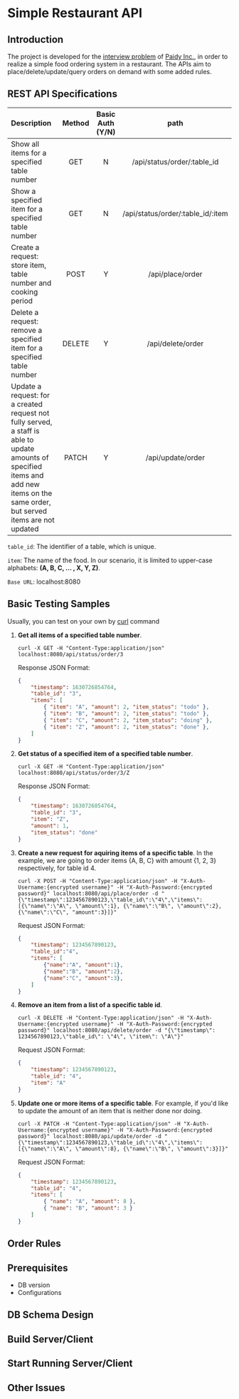 # Simple Restaurant API
## Introduction
The project is developed for the [interview problem](https://github.com/paidy/interview/blob/master/SimpleRestaurantApi.md) of [Paidy Inc.](https://paidy.com/), in order to realize a simple food ordering system in a restaurant. The APIs aim to place/delete/update/query orders on demand with some added rules.
## REST API Specifications

| Description                                                                                                                                                                          | Method | Basic Auth (Y/N) |               path                |
| :----------------------------------------------------------------------------------------------------------------------------------------------------------------------------------- | :----: | :--------------: | :-------------------------------: |
| Show all items for a specified table number                                                                                                                                          |  GET   |        N         |    /api/status/order/:table_id    |
| Show a specified item for a specified table number                                                                                                                                   |  GET   |        N         | /api/status/order/:table_id/:item |
| Create a request: store item, table number and cooking period                                                                                                                        |  POST  |        Y         |         /api/place/order          |
| Delete a request: remove a specified item for a specified table number                                                                                                               | DELETE |        Y         |         /api/delete/order         |
| Update a request: for a created request not fully served, a staff is able to update amounts of specified items and add new items on the same order, but served items are not updated | PATCH  |        Y         |         /api/update/order         |

```table_id```: The identifier of a table, which is unique.

```item```: The name of the food. In our scenario, it is limited to upper-case alphabets: **(A, B, C, ... , X, Y, Z)**.

```Base URL```: localhost:8080

## Basic Testing Samples
Usually, you can test on your own by [curl](https://linux.die.net/man/1/curl) command
1. **Get all items of a specified table number**.
   
   ```curl -X GET -H "Content-Type:application/json" localhost:8080/api/status/order/3```
   
   Response JSON Format:
    ```json
    {
    	"timestamp": 1630726854764,
    	"table_id": "3",
    	"items": [
    		{ "item": "A", "amount": 2, "item_status": "todo" },
    		{ "item": "B", "amount": 2, "item_status": "todo" },
    		{ "item": "C", "amount": 2, "item_status": "doing" },
    		{ "item": "Z", "amount": 2, "item_status": "done" },
    	]
    }
    ```
2. **Get status of a specified item of a specified table number**.
   
   ```curl -X GET -H "Content-Type:application/json" localhost:8080/api/status/order/3/Z```
   
   Response JSON Format:
    ```json
    {
    	"timestamp": 1630726854764,
    	"table_id": "3",
    	"item": "Z",
    	"amount": 1,
    	"item_status": "done"
    }
    ```
3. **Create a new request for aquiring items of a specific table**. In the example, we are going to order items {A, B, C} with amount {1, 2, 3} respectively, for table id 4.

    ```curl -X POST -H "Content-Type:application/json" -H "X-Auth-Username:{encrypted username}" -H "X-Auth-Password:{encrypted password}" localhost:8080/api/place/order -d "{\"timestamp\":1234567890123,\"table_id\":\"4\",\"items\": [{\"name\":\"A\", \"amount\":1}, {\"name\":\"B\", \"amount\":2}, {\"name\":\"C\", "amount":3}]}"```
    
    Request JSON Format:
    ```json
    {
    	"timestamp": 1234567890123,
    	"table_id":"4",
    	"items": [
    		{"name":"A", "amount":1},
    		{"name":"B", "amount":2},
    		{"name":"C", "amount":3},
    	]
    }
    ```
4. **Remove an item from a list of a specific table id**.

    ```curl -X DELETE -H "Content-Type:application/json" -H "X-Auth-Username:{encrypted username}" -H "X-Auth-Password:{encrypted password}" localhost:8080/api/delete/order -d "{\"timestamp\": 1234567890123,\"table_id\": \"4\", \"item\": \"A\"}"```

    Request JSON Format:
    ```json
    {
        "timestamp": 1234567890123,
        "table_id": "4",
        "item": "A"
    }
    ```
5. **Update one or more items of a specific table**. For example, if you'd like to update the amount of an item that is neither done nor doing.

    ```curl -X PATCH -H "Content-Type:application/json" -H "X-Auth-Username:{encrypted username}" -H "X-Auth-Password:{encrypted password}" localhost:8080/api/update/order -d "{\"timestamp\":1234567890123,\"table_id\":\"4\",\"items\": [{\"name\":\"A\", \"amount\":8}, {\"name\":\"B\", \"amount\":3}]}"```

    Request JSON Format:
    ```json
    {
        "timestamp": 1234567890123,
        "table_id": "4",
        "items": [
            { "name": "A", "amount": 8 },
            { "name": "B", "amount": 3 }
        ]
    }
    ```

## Order Rules
## Prerequisites
- DB version
- Configurations
## DB Schema Design
## Build Server/Client
## Start Running Server/Client
## Other Issues